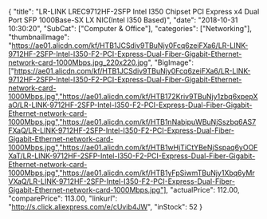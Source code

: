 {
	"title": "LR-LINK LREC9712HF-2SFP Intel I350 Chipset PCI Express x4 Dual Port SFP 1000Base-SX LX  NIC(Intel I350 Based)",
	"date": "2018-10-31 10:30:20",
	"SubCat": ["Computer & Office"],
	"categories": ["Networking"],
	"thumbnailImage": "https://ae01.alicdn.com/kf/HTB1JCSdiv9TBuNjy0Fcq6zeiFXa6/LR-LINK-9712HF-2SFP-Intel-I350-F2-PCI-Express-Dual-Fiber-Gigabit-Ethernet-network-card-1000Mbps.jpg_220x220.jpg",
	"BigImage": ["https://ae01.alicdn.com/kf/HTB1JCSdiv9TBuNjy0Fcq6zeiFXa6/LR-LINK-9712HF-2SFP-Intel-I350-F2-PCI-Express-Dual-Fiber-Gigabit-Ethernet-network-card-1000Mbps.jpg","https://ae01.alicdn.com/kf/HTB172Kriv9TBuNjy1zbq6xpepXaO/LR-LINK-9712HF-2SFP-Intel-I350-F2-PCI-Express-Dual-Fiber-Gigabit-Ethernet-network-card-1000Mbps.jpg","https://ae01.alicdn.com/kf/HTB1nNabipuWBuNjSszbq6AS7FXaQ/LR-LINK-9712HF-2SFP-Intel-I350-F2-PCI-Express-Dual-Fiber-Gigabit-Ethernet-network-card-1000Mbps.jpg","https://ae01.alicdn.com/kf/HTB1wHjTiCtYBeNjSspaq6yOOFXaT/LR-LINK-9712HF-2SFP-Intel-I350-F2-PCI-Express-Dual-Fiber-Gigabit-Ethernet-network-card-1000Mbps.jpg","https://ae01.alicdn.com/kf/HTB1yFpSiwmTBuNjy1Xbq6yMrVXaQ/LR-LINK-9712HF-2SFP-Intel-I350-F2-PCI-Express-Dual-Fiber-Gigabit-Ethernet-network-card-1000Mbps.jpg"],
	"actualPrice": 112.00,
	"comparePrice": 113.00,
	"linkurl": "http://s.click.aliexpress.com/e/cUvib4JW",
	"inStock": 52
}
